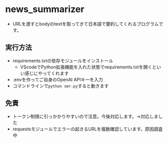 # news_summarizer

- URLを渡すとbodyのtextを取ってきて日本語で要約してくれるプログラムです。

## 実行方法
- requirements.txtの依存モジュールをインストール
  - VScodeでPython拡張機能を入れた状態でrequirements.txtを開くといい感じにやってくれます
- .envを作ってご自身のOpenAI APIキーを入力
- コマンドラインで`python smr.py`すると動きます

## 免責
- トークン制限に引っかかりやすいので注意。今後対応します。→対応しました
- requestsモジュールでエラーの起きるURLを複数確認しています。原因調査中
